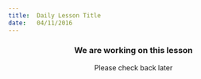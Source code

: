 ```yaml
---
title:  Daily Lesson Title
date:   04/11/2016
---
```


### <center>We are working on this lesson</center> 

 <center>Please check back later</center>